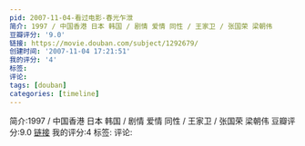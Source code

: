 ```yaml
---
pid: 2007-11-04-看过电影-春光乍泄
简介: 1997 / 中国香港 日本 韩国 / 剧情 爱情 同性 / 王家卫 / 张国荣 梁朝伟
豆瓣评分: '9.0'
链接: https://movie.douban.com/subject/1292679/
创建时间: '2007-11-04 17:21:51'
我的评分: '4'
标签:
评论:
tags: [douban]
categories: [timeline]
---
```

简介:1997 / 中国香港 日本 韩国 / 剧情 爱情 同性 / 王家卫 / 张国荣 梁朝伟
豆瓣评分:9.0
[链接](https://movie.douban.com/subject/1292679/)
我的评分:4
标签:
评论:
